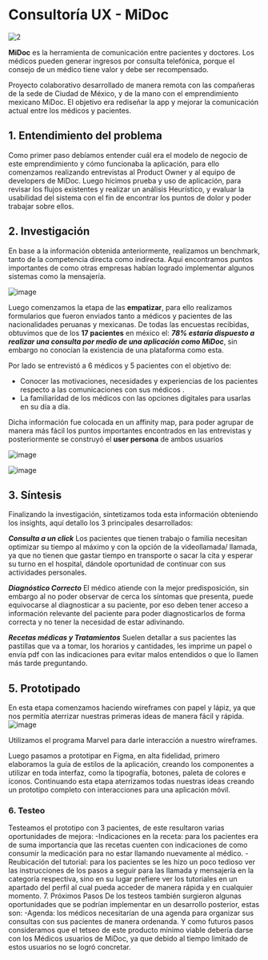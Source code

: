 # Consultoría UX - MiDoc

![2](https://user-images.githubusercontent.com/60928881/92635590-b3e1e500-f29b-11ea-841a-8be051adab62.png)


**MiDoc** es la herramienta de comunicación entre pacientes y doctores. Los médicos pueden generar ingresos por consulta telefónica, porque el consejo de un médico tiene valor y debe ser recompensado.

Proyecto colaborativo desarrollado de manera remota con las compañeras de la sede de Ciudad de México, y de la mano con el emprendimiento mexicano MiDoc.
El objetivo era rediseñar la app y mejorar la comunicación actual entre los médicos y pacientes.

## 1. Entendimiento del problema
Como primer paso debíamos entender cuál era el modelo de negocio de este emprendimiento y cómo funcionaba la aplicación, para ello comenzamos realizando entrevistas al Product Owner y al equipo de developers de MiDoc.
Luego hicimos prueba y uso de aplicación, para revisar los flujos existentes y realizar un análisis Heurístico, y evaluar la usabilidad del sistema con el fin de encontrar los puntos de dolor y poder trabajar sobre ellos.


## 2. Investigación
En base a la información obtenida anteriormente, realizamos un benchmark, tanto de la competencia directa como indirecta.
Aquí encontramos puntos importantes de como otras empresas habían logrado implementar algunos sistemas como la mensajería.

![image](https://user-images.githubusercontent.com/60928881/92655375-e64d0b80-f2b6-11ea-8024-4a2fa1b5dca2.png)
 

Luego comenzamos la etapa de las **empatizar**, para ello realizamos formularios que fueron enviados tanto a médicos y pacientes de las nacionalidades peruanas y mexicanas.
De todas las encuestas recibidas, obtuvimos que de los **17 pacientes** en méxico el: **_78% estaría dispuesto a realizar una consulta por medio de una aplicación como MiDoc_**, sin embargo no conocían la existencia de una plataforma como esta.


Por lado se entrevistó a 6 médicos y 5 pacientes con el objetivo de:

- Conocer las motivaciones, necesidades y experiencias de los pacientes respecto a las comunicaciones con sus médicos .
- La familiaridad de los médicos con las opciones digitales para usarlas en su día a día.

Dicha información fue colocada en un affinity map, para poder agrupar de manera más fácil los puntos importantes encontrados en las entrevistas y posteriormente se construyó el **user persona** de ambos usuarios

![image](https://user-images.githubusercontent.com/60928881/92657579-b3a51200-f2ba-11ea-9767-c39a569ce7ea.png)

![image](https://user-images.githubusercontent.com/60928881/92657636-c881a580-f2ba-11ea-9011-f6c247c10d76.png)

## 3. Síntesis

Finalizando la investigación, sintetizamos toda esta información obteniendo los insights, aquí detallo los 3 principales desarrollados:

**_Consulta a un click_**
Los pacientes que tienen trabajo o familia necesitan optimizar su tiempo al máximo y con la opción de la videollamada/ llamada, ya que no tienen que gastar tiempo en transporte o sacar la cita y esperar su turno en el hospital, dándole oportunidad de continuar con sus actividades personales.

**_Diagnóstico Correcto_**
El médico atiende con la mejor predisposición, sin embargo al no poder observar de cerca los síntomas que presenta, puede equivocarse al diagnosticar a su paciente, por eso deben tener acceso a información relevante del paciente para poder diagnosticarlos de forma correcta y no tener la necesidad de estar adivinando.

**_Recetas médicas y Tratamientos_**
Suelen detallar a sus pacientes las pastillas que va a tomar, los horarios y cantidades, les imprime un papel o envía pdf con las indicaciones para evitar malos entendidos o que lo llamen más tarde preguntando.


## 5. Prototipado
En esta etapa comenzamos haciendo wireframes con papel y lápiz, ya que nos permitía aterrizar nuestras primeras ideas de manera fácil y rápida.
![image](https://user-images.githubusercontent.com/60928881/92660563-42685d80-f2c0-11ea-941a-062ed24c063b.png)


Utilizamos el programa Marvel para darle interacción a nuestro wireframes.

Luego pasamos a prototipar en Figma, en alta fidelidad, primero elaboramos la guía de estilos de la aplicación, creando los componentes a utilizar en toda interfaz, como la tipografía, botones, paleta de colores e íconos.
Continuando esta etapa aterrizamos todas nuestras ideas creando un prototipo completo con interacciones para una aplicación móvil.
### 6. Testeo
Testeamos el prototipo con 3 pacientes, de este resultaron varias oportunidades de mejora:
-Indicaciones en la receta: para los pacientes era de suma importancia que las recetas cuenten con indicaciones de como consumir la medicación para no estar llamando nuevamente al médico.
-Reubicación del tutorial: para los pacientes se les hizo un poco tedioso ver las instrucciones de los pasos a seguir para las llamada y mensajería en la categoría respectiva, sino en su lugar prefiere ver los tutoriales en un apartado del perfil al cual pueda acceder de manera rápida y en cualquier momento.
7. Próximos Pasos
De los testeos también surgieron algunas oportunidades que se podrían implementar en un desarrollo posterior, estas son:
-Agenda: los médicos necesitarían de una agenda para organizar sus consultas con sus pacientes de manera ordenanda.
Y como futuros pasos consideramos que el tetseo de este producto mínimo viable debería darse con los Médicos usuarios de MiDoc, ya que debido al tiempo limitado de estos usuarios no se logró concretar.
